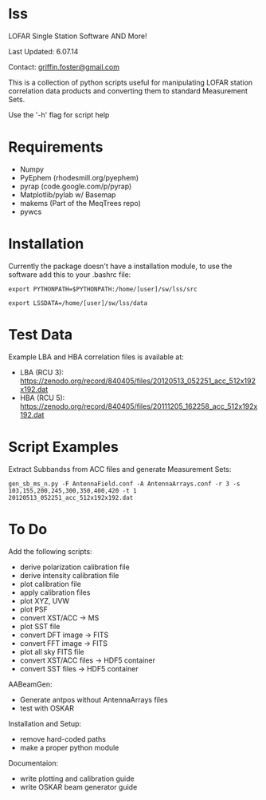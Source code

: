 lss
===

LOFAR Single Station Software AND More!

Last Updated: 6.07.14 

Contact: griffin.foster@gmail.com  

This is a collection of python scripts useful for manipulating LOFAR station correlation data products and converting them to standard Measurement Sets.

Use the '-h' flag for script help

Requirements
===

* Numpy  
* PyEphem (rhodesmill.org/pyephem)  
* pyrap (code.google.com/p/pyrap)  
* Matplotlib/pylab w/ Basemap  
* makems (Part of the MeqTrees repo)  
* pywcs 

Installation
===

Currently the package doesn't have a installation module, to use the software add this to your .bashrc file:

`export PYTHONPATH=$PYTHONPATH:/home/[user]/sw/lss/src`

`export LSSDATA=/home/[user]/sw/lss/data`

Test Data
===

Example LBA and HBA correlation files is available at:  

* LBA (RCU 3): https://zenodo.org/record/840405/files/20120513_052251_acc_512x192x192.dat
* HBA (RCU 5): https://zenodo.org/record/840405/files/20111205_162258_acc_512x192x192.dat

Script Examples
===

Extract Subbandss from ACC files and generate Measurement Sets:

`gen_sb_ms_n.py -F AntennaField.conf -A AntennaArrays.conf -r 3 -s 103,155,200,245,300,350,400,420 -t 1 20120513_052251_acc_512x192x192.dat`

To Do
===

Add the following scripts:

* derive polarization calibration file
* derive intensity calibration file
* plot calibration file
* apply calibration files
* plot XYZ,  UVW
* plot PSF
* convert XST/ACC -> MS
* plot SST file
* convert DFT image -> FITS
* convert FFT image -> FITS
* plot all sky FITS file
* convert XST/ACC files -> HDF5 container
* convert SST files -> HDF5 container

AABeamGen:

* Generate antpos without AntennaArrays files
* test with OSKAR

Installation and Setup:

* remove hard-coded paths
* make a proper python module

Documentaion:

* write plotting and calibration guide
* write OSKAR beam generator guide

